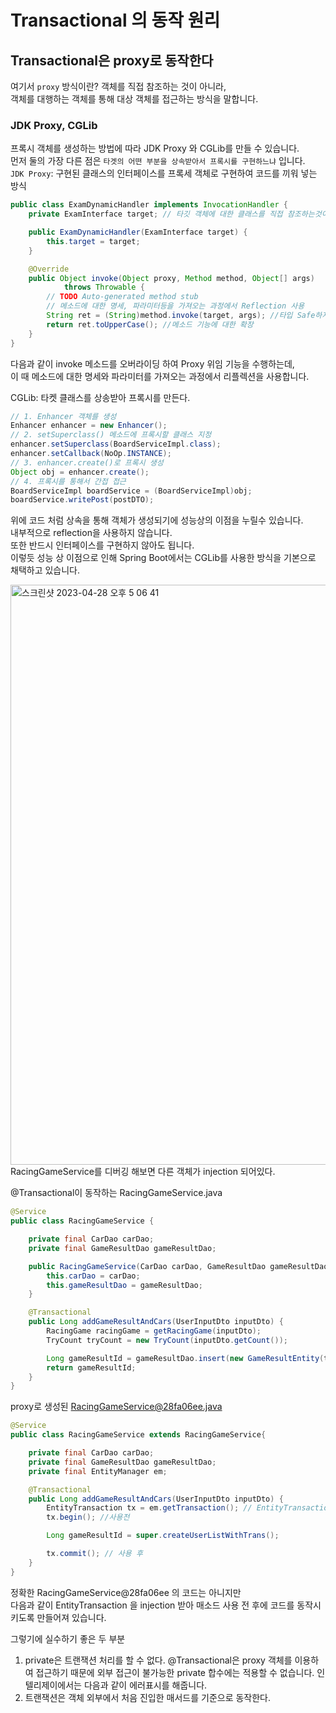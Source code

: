 # Transactional 의 동작 원리

## Transactional은 proxy로 동작한다

여기서 `proxy` 방식이란? 객체를 직접 참조하는 것이 아니라, <br>
객체를 대행하는 객체를 통해 대상 객체를 접근하는 방식을 말합니다.

### JDK Proxy, CGLib
프록시 객체를 생성하는 방법에 따라 JDK Proxy 와 CGLib를 만들 수 있습니다. <br>
먼저 둘의 가장 다른 점은 `타겟의 어떤 부분을 상속받아서 프록시를 구현하느냐` 입니다. <br>
`JDK Proxy`: 구현된 클래스의 인터페이스를 프록세 객체로 구현하여 코드를 끼워 넣는 방식 <br>
```java
public class ExamDynamicHandler implements InvocationHandler {
    private ExamInterface target; // 타깃 객체에 대한 클래스를 직접 참조하는것이 아닌 Interface를 이용

    public ExamDynamicHandler(ExamInterface target) {
        this.target = target;
    }

    @Override
    public Object invoke(Object proxy, Method method, Object[] args)
            throws Throwable {
        // TODO Auto-generated method stub
        // 메소드에 대한 명세, 파라미터등을 가져오는 과정에서 Reflection 사용
        String ret = (String)method.invoke(target, args); //타입 Safe하지 않는 단점이 있다.
        return ret.toUpperCase(); //메소드 기능에 대한 확장
    }
}
```
다음과 같이 invoke 메소드를 오버라이딩 하여 Proxy 위임 기능을 수행하는데, <br>
이 때 메소드에 대한 명세와 파라미터를 가져오는 과정에서 리플렉션을 사용합니다.<br>

CGLib: 타켓 클래스를 상송받아 프록시를 만든다.
```java
// 1. Enhancer 객체를 생성
Enhancer enhancer = new Enhancer();
// 2. setSuperclass() 메소드에 프록시할 클래스 지정
enhancer.setSuperclass(BoardServiceImpl.class);
enhancer.setCallback(NoOp.INSTANCE);
// 3. enhancer.create()로 프록시 생성
Object obj = enhancer.create();
// 4. 프록시를 통해서 간접 접근
BoardServiceImpl boardService = (BoardServiceImpl)obj;
boardService.writePost(postDTO);
```
위에 코드 처럼 상속을 통해 객체가 생성되기에 성능상의 이점을 누릴수 있습니다.<br>
내부적으로 reflection을 사용하지 않습니다.<br>
또한 반드시 인터페이스를 구현하지 않아도 됩니다. <br>
이렇듯 성능 상 이점으로 인해 Spring Boot에서는 CGLib를 사용한 방식을 기본으로 채택하고 있습니다.<br>

<img width="928" alt="스크린샷 2023-04-28 오후 5 06 41" src="https://user-images.githubusercontent.com/80631952/235091594-3ba87faa-e69e-4319-83bb-e13d773a259d.png">
RacingGameService를 디버깅 해보면 다른 객체가 injection 되어있다.

@Transactional이 동작하는 RacingGameService.java
```java
@Service
public class RacingGameService {

    private final CarDao carDao;
    private final GameResultDao gameResultDao;

    public RacingGameService(CarDao carDao, GameResultDao gameResultDao) {
        this.carDao = carDao;
        this.gameResultDao = gameResultDao;
    }

    @Transactional
    public Long addGameResultAndCars(UserInputDto inputDto) {
        RacingGame racingGame = getRacingGame(inputDto);
        TryCount tryCount = new TryCount(inputDto.getCount());

        Long gameResultId = gameResultDao.insert(new GameResultEntity(tryCount.getCount()));
        return gameResultId;
    }
}
```
proxy로 생성된 RacingGameService@28fa06ee.java

```java
@Service
public class RacingGameService extends RacingGameService{

    private final CarDao carDao;
    private final GameResultDao gameResultDao;
    private final EntityManager em;

    @Transactional
    public Long addGameResultAndCars(UserInputDto inputDto) {
        EntityTransaction tx = em.getTransaction(); // EntityTransaction를 받아
        tx.begin(); //사용전

        Long gameResultId = super.createUserListWithTrans();

        tx.commit(); // 사용 후
    }
}
```
정확한 RacingGameService@28fa06ee 의 코드는 아니지만 <br>
다음과 같이 EntityTransaction 을 injection 받아
매소드 사용 전 후에 코드를 동작시키도록 만들어져 있습니다.

그렇기에 실수하기 좋은 두 부분
1. private은 트랜잭션 처리를 할 수 없다.
   @Transactional은 proxy 객체를 이용하여 접근하기 때문에 외부 접근이 불가능한 private 합수에는 
   적용할 수 없습니다. 인텔리제이에서는 다음과 같이 에러표시를 해줍니다.
2. 트랜잭션은 객체 외부에서 처음 진입한 매서드를 기준으로 동작한다.
